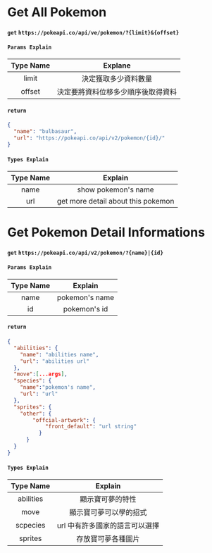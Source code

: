 # Get All Pokemon

#### `get` `https://pokeapi.co/api/ve/pokemon/?{limit}&{offset}`

#### `Params Explain`

| Type Name |              Explane               |
| :-------: | :--------------------------------: |
|   limit   |        決定獲取多少資料數量        |
|  offset   | 決定要將資料位移多少順序後取得資料 |

#### `return`

```json
{
  "name": "bulbasaur",
  "url": "https://pokeapi.co/api/v2/pokemon/{id}/"
}
```

#### `Types Explain`

| Type Name |              Explain               |
| :-------: | :--------------------------------: |
|   name    |        show pokemon's name         |
|    url    | get more detail about this pokemon |

# Get Pokemon Detail Informations

#### `get` `https://pokeapi.co/api/v2/pokemon/?{name}|{id}`

#### `Params Explain`

| Type Name |    Explain     |
| :-------: | :------------: |
|   name    | pokemon's name |
|    id     |  pokemon's id  |

#### `return`

```json
{
  "abilities": {
    "name": "abilities name",
    "url": "abilities url"
  },
  "move":[...args],
  "species": {
    "name":"pokemon's name",
    "url": "url"
  },
  "sprites": {
    "other": {
        "offcial-artwork": {
            "front_default": "url string"
          }
      }
  }
}
```

#### `Types Explain`

| Type Name |            Explain             |
| :-------: | :----------------------------: |
| abilities |        顯示寶可夢的特性        |
|   move    |     顯示寶可夢可以學的招式     |
| scpecies  | url 中有許多國家的語言可以選擇 |
|  sprites  |       存放寶可夢各種圖片       |
